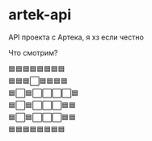 # artek-api
API проекта с Артека, я хз если честно

Что смотрим?

🟦🟦🟦🟦🟦🟦🟦🟦\
🟦🟦🟦⬜🟦🟦🟦🟦\
🟦⬜🟦⬜⬜⬜⬜🟦\
🟦⬜🟦⬜⬜⬜🟦🟦\
🟦⬜🟦⬜⬜⬜🟦🟦\
🟦🟦🟦🟦🟦🟦🟦🟦
